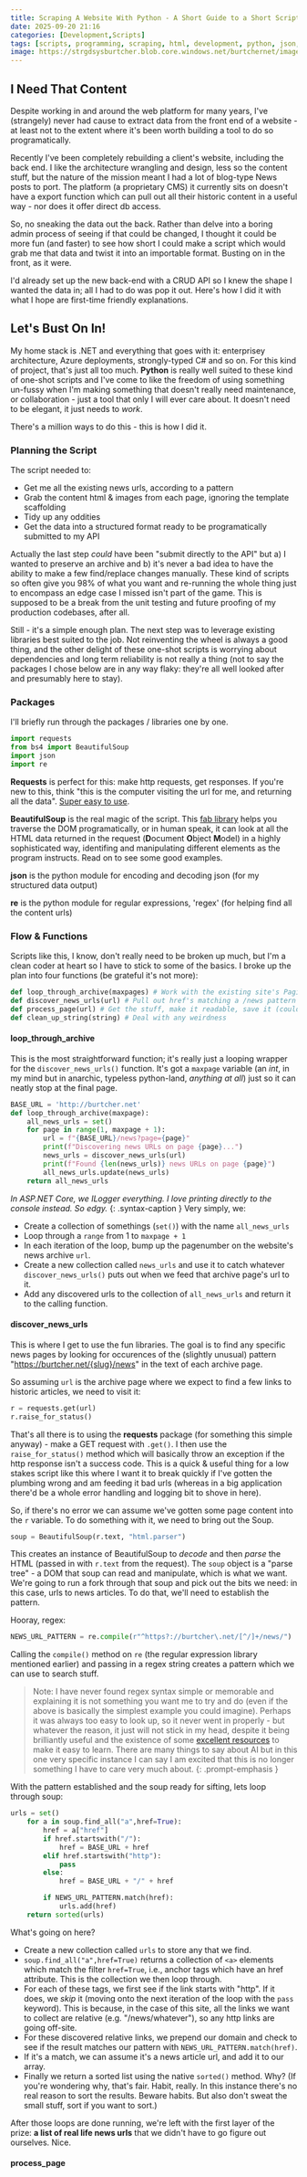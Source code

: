 ```yaml
---
title: Scraping A Website With Python - A Short Guide to a Short Script
date: 2025-09-20 21:16
categories: [Development,Scripts]
tags: [scripts, programming, scraping, html, development, python, json, web, data, asp.net core, .net]
image: https://strgdsysburtcher.blob.core.windows.net/burtchernet/images/ffvii-shinra.webp
---
```


## I Need That Content

Despite working in and around the web platform for many years, I've (strangely) never had cause to extract data from the front end of a website - at least not to the extent where it's been worth building a tool to do so programatically.

Recently I've been completely rebuilding a client's website, including the back end. I like the architecture wrangling and design, less so the content stuff, but the nature of the mission meant I had a lot of blog-type News posts to port. The platform (a proprietary CMS) it currently sits on doesn't have a export function which can pull out all their historic content in a useful way - nor does it offer direct db access. 

So, no sneaking the data out the back. Rather than delve into a boring admin process of seeing if that could be changed, I thought it could be more fun (and faster) to see how short I could make a script which would grab me that data and twist it into an importable format. Busting on in the front, as it were.

I'd already set up the new back-end with a CRUD API so I knew the shape I wanted the data in; all I had to do was pop it out. Here's how I did it with what I hope are first-time friendly explanations.

## Let's Bust On In!

My home stack is .NET and everything that goes with it: enterprisey architecture, Azure deployments, strongly-typed C# and so on. For this kind of project, that's just all too much. **Python** is really well suited to these kind of one-shot scripts and I've come to like the freedom of using something un-fussy when I'm making something that doesn't really need maintenance, or collaboration - just a tool that only I will ever care about. It doesn't need to be elegant, it just needs to *work*.

There's a million ways to do this - this is how I did it.

### Planning the Script
The script needed to:
- Get me all the existing news urls, according to a pattern
- Grab the content html & images from each page, ignoring the template scaffolding
- Tidy up any oddities
- Get the data into a structured format ready to be programatically submitted to my API

Actually the last step *could* have been "submit directly to the API" but a) I wanted to preserve an archive and b) it's never a bad idea to have the ability to make a few find/replace changes manually. These kind of scripts so often give you 98% of what you want and re-running the whole thing just to encompass an edge case I missed isn't part of the game. This is supposed to be a break from the unit testing and future proofing of my production codebases, after all.

Still - it's a simple enough plan. The next step was to leverage existing libraries best suited to the job. Not reinventing the wheel is always a good thing, and the other delight of these one-shot scripts is worrying about dependencies and long term reliability is not really a thing (not to say the packages I chose below are in any way flaky: they're all well looked after and presumably here to stay).

### Packages

I'll briefly run through the packages / libraries one by one.
```python
import requests
from bs4 import BeautifulSoup
import json
import re
```
**Requests** is perfect for this: make http requests, get responses. If you're new to this, think "this is the computer visiting the url for me, and returning all the data". [Super easy to use](https://pypi.org/project/requests/).

**BeautifulSoup** is the real magic of the script. This [fab library](https://pypi.org/project/beautifulsoup4/) helps you traverse the DOM programatically, or in human speak, it can look at all the HTML data returned in the request (**D**ocument **O**bject **M**odel) in a highly sophisticated way, identifing and manipulating different elements as the program instructs. Read on to see some good examples.

**json** is the python module for encoding and decoding json (for my structured data output)

**re** is the python module for regular expressions, 'regex' (for helping find all the content urls)

### Flow & Functions
Scripts like this, I know, don't really need to be broken up much, but I'm a clean coder at heart so I have to stick to some of the basics. I broke up the plan into four functions (be grateful it's not more):

```python
def loop_through_archive(maxpages) # Work with the existing site's Pagination
def discover_news_urls(url) # Pull out href's matching a /news pattern
def process_page(url) # Get the stuff, make it readable, save it (could've been split up more)
def clean_up_string(string) # Deal with any weirdness
```

#### loop_through_archive
This is the most straightforward function; it's really just a looping wrapper for the `discover_news_urls()` function. It's got a `maxpage` variable (an *int*, in my mind but in anarchic, typeless python-land, *anything at all*) just so it can neatly stop at the final page.
```python
BASE_URL = 'http://burtcher.net'
def loop_through_archive(maxpage):
    all_news_urls = set()
    for page in range(1, maxpage + 1):
        url = f"{BASE_URL}/news?page={page}"
        print(f"Discovering news URLs on page {page}...")
        news_urls = discover_news_urls(url)
        print(f"Found {len(news_urls)} news URLs on page {page}")
        all_news_urls.update(news_urls)
    return all_news_urls
```
_In ASP.NET Core, we ILogger everything. I love printing directly to the console instead. So edgy._
{: .syntax-caption }
Very simply, we:
- Create a collection of somethings (`set()`) with the name `all_news_urls`
- Loop through a `range` from 1 to `maxpage + 1`
- In each iteration of the loop, bump up the pagenumber on the website's news archive `url`.
- Create a new collection called `news_urls` and use it to catch whatever `discover_news_urls()` puts out when we feed that archive page's url to it.
- Add any discovered urls to the collection of `all_news_urls` and return it to the calling function.

#### discover_news_urls
This is where I get to use the fun libraries. The goal is to find any specific news pages by looking for occurences of the (slightly unusual) pattern "https://burtcher.net/{slug}/news" in the text of each archive page.

So assuming `url` is the archive page where we expect to find a few links to historic articles, we need to visit it:
```python 
r = requests.get(url)
r.raise_for_status()
```
That's all there is to using the **requests** package (for something this simple anyway) - make a GET request with `.get()`. I then use the `raise_for_status()` method which will basically throw an exception if the http response isn't a success code. This is a quick & useful thing for a low stakes script like this where I want it to break quickly if I've gotten the plumbing wrong and am feeding it bad urls (whereas in a big application there'd be a whole error handling and logging bit to shove in here).

So, if there's no error we can assume we've gotten some page content into the `r` variable. To do something with it, we need to bring out the Soup.

```py
soup = BeautifulSoup(r.text, "html.parser")
```
This creates an instance of BeautifulSoup to *decode* and then *parse* the HTML (passed in with `r.text` from the request). The `soup` object is a "parse tree" - a DOM that soup can read and manipulate, which is what we want. We're going to run a fork through that soup and pick out the bits we need: in this case, urls to news articles. To do that, we'll need to establish the pattern.

Hooray, regex:
```py
NEWS_URL_PATTERN = re.compile(r"^https?://burtcher\.net/[^/]+/news/")
```
Calling the `compile()` method on `re` (the regular expression library mentioned earlier) and passing in a regex string creates a pattern which we can use to search stuff.

> Note: I have never found regex syntax simple or memorable and explaining it is not something you want me to try and do (even if the above is basically the simplest example you could imagine). Perhaps it was always too easy to look up, so it never went in properly - but whatever the reason, it just will not stick in my head, despite it being brilliantly useful and the existence of some [excellent resources](https://www.regular-expressions.info/quickstart.html) to make it easy to learn. There are many things to say about AI but in this one very specific instance I can say I am excited that this is no longer something I have to care very much about.
{: .prompt-emphasis }

With the pattern established and the soup ready for sifting, lets loop through soup:
```py
urls = set()
    for a in soup.find_all("a",href=True):
        href = a["href"]
        if href.startswith("/"):
            href = BASE_URL + href
        elif href.startswith("http"):
            pass
        else:
            href = BASE_URL + "/" + href

        if NEWS_URL_PATTERN.match(href):
            urls.add(href)
    return sorted(urls)
```
What's going on here?
- Create a new collection called `urls` to store any that we find.
- `soup.find_all("a",href=True)` returns a collection of `<a>` elements which match the filter `href=True`, i.e., anchor tags which have an href attribute. This is the collection we then loop through.
- For each of these tags, we first see if the link starts with "http". If it does, we *skip* it (moving onto the next iteration of the loop with the `pass` keyword). This is because, in the case of this site, all the links we want to collect are relative (e.g. "/news/whatever"), so any http links are going off-site.
- For these discovered relative links, we prepend our domain and check to see if the result matches our pattern with `NEWS_URL_PATTERN.match(href)`. 
- If it's a match, we can assume it's a news article url, and add it to our array.
- Finally we return a sorted list using the native `sorted()` method. Why? (If you're wondering why, that's fair. Habit, really. In this instance there's no real reason to sort the results. Beware habits. But also don't sweat the small stuff, sort if you want to sort.)

After those loops are done running, we're left with the first layer of the prize: **a list of real life news urls** that we didn't have to go figure out ourselves. Nice. 

#### process_page



